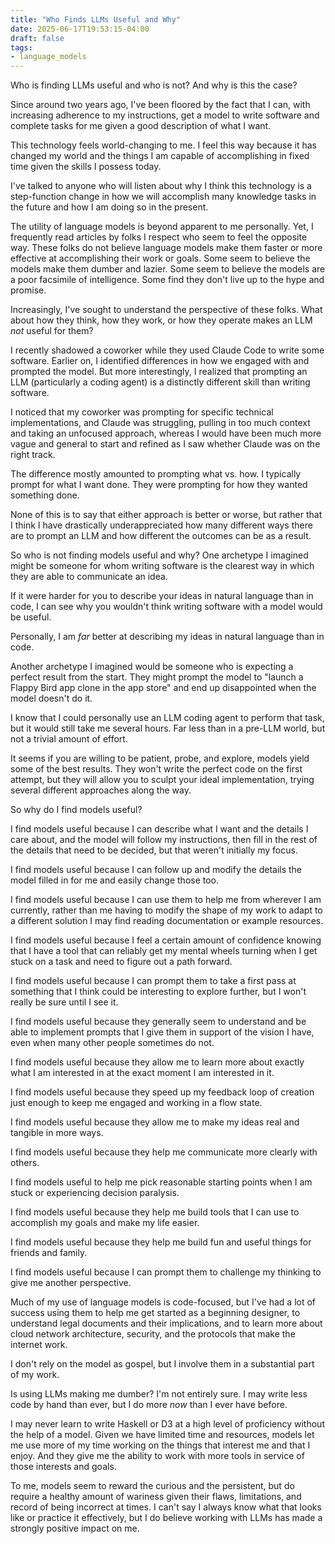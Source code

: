 ```yaml
---
title: "Who Finds LLMs Useful and Why"
date: 2025-06-17T19:53:15-04:00
draft: false
tags:
- language_models
---
```


Who is finding LLMs useful and who is not?
And why is this the case?

Since around two years ago, I've been floored by the fact that I can, with increasing adherence to my instructions, get a model to write software and complete tasks for me given a good description of what I want.

This technology feels world-changing to me.
I feel this way because it has changed my world and the things I am capable of accomplishing in fixed time given the skills I possess today.

I've talked to anyone who will listen about why I think this technology is a step-function change in how we will accomplish many knowledge tasks in the future and how I am doing so in the present.

The utility of language models is beyond apparent to me personally.
Yet, I frequently read articles by folks I respect who seem to feel the opposite way.
These folks do not believe language models make them faster or more effective at accomplishing their work or goals.
Some seem to believe the models make them dumber and lazier.
Some seem to believe the models are a poor facsimile of intelligence.
Some find they don't live up to the hype and promise.

Increasingly, I've sought to understand the perspective of these folks.
What about how they think, how they work, or how they operate makes an LLM _not_ useful for them?

I recently shadowed a coworker while they used Claude Code to write some software.
Earlier on, I identified differences in how we engaged with and prompted the model.
But more interestingly, I realized that prompting an LLM (particularly a coding agent) is a distinctly different skill than writing software.

I noticed that my coworker was prompting for specific technical implementations, and Claude was struggling, pulling in too much context and taking an unfocused approach, whereas I would have been much more vague and general to start and refined as I saw whether Claude was on the right track.

The difference mostly amounted to prompting what vs. how.
I typically prompt for what I want done.
They were prompting for how they wanted something done.

None of this is to say that either approach is better or worse, but rather that I think I have drastically underappreciated how many different ways there are to prompt an LLM and how different the outcomes can be as a result.

So who is not finding models useful and why?
One archetype I imagined might be someone for whom writing software is the clearest way in which they are able to communicate an idea.

If it were harder for you to describe your ideas in natural language than in code, I can see why you wouldn't think writing software with a model would be useful.

Personally, I am _far_ better at describing my ideas in natural language than in code.

Another archetype I imagined would be someone who is expecting a perfect result from the start.
They might prompt the model to "launch a Flappy Bird app clone in the app store" and end up disappointed when the model doesn't do it.

I know that I could personally use an LLM coding agent to perform that task, but it would still take me several hours.
Far less than in a pre-LLM world, but not a trivial amount of effort.

It seems if you are willing to be patient, probe, and explore, models yield some of the best results.
They won't write the perfect code on the first attempt, but they will allow you to sculpt your ideal implementation, trying several different approaches along the way.

So why do I find models useful?

I find models useful because I can describe what I want and the details I care about, and the model will follow my instructions, then fill in the rest of the details that need to be decided, but that weren't initially my focus.

I find models useful because I can follow up and modify the details the model filled in for me and easily change those too.

I find models useful because I can use them to help me from wherever I am currently, rather than me having to modify the shape of my work to adapt to a different solution I may find reading documentation or example resources.

I find models useful because I feel a certain amount of confidence knowing that I have a tool that can reliably get my mental wheels turning when I get stuck on a task and need to figure out a path forward.

I find models useful because I can prompt them to take a first pass at something that I think could be interesting to explore further, but I won't really be sure until I see it.

I find models useful because they generally seem to understand and be able to implement prompts that I give them in support of the vision I have, even when many other people sometimes do not.

I find models useful because they allow me to learn more about exactly what I am interested in at the exact moment I am interested in it.

I find models useful because they speed up my feedback loop of creation just enough to keep me engaged and working in a flow state.

I find models useful because they allow me to make my ideas real and tangible in more ways.

I find models useful because they help me communicate more clearly with others.

I find models useful to help me pick reasonable starting points when I am stuck or experiencing decision paralysis.

I find models useful because they help me build tools that I can use to accomplish my goals and make my life easier.

I find models useful because they help me build fun and useful things for friends and family.

I find models useful because I can prompt them to challenge my thinking to give me another perspective.

Much of my use of language models is code-focused, but I've had a lot of success using them to help me get started as a beginning designer, to understand legal documents and their implications, and to learn more about cloud network architecture, security, and the protocols that make the internet work.

I don't rely on the model as gospel, but I involve them in a substantial part of my work.

Is using LLMs making me dumber?
I'm not entirely sure.
I may write less code by hand than ever, but I do more _now_ than I ever have before.

I may never learn to write Haskell or D3 at a high level of proficiency without the help of a model.
Given we have limited time and resources, models let me use more of my time working on the things that interest me and that I enjoy.
And they give me the ability to work with more tools in service of those interests and goals.

To me, models seem to reward the curious and the persistent, but do require a healthy amount of wariness given their flaws, limitations, and record of being incorrect at times.
I can't say I always know what that looks like or practice it effectively, but I do believe working with LLMs has made a strongly positive impact on me.
